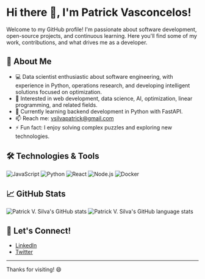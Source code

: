 # Hi there 👋, I'm Patrick Vasconcelos!

Welcome to my GitHub profile! I'm passionate about software development, open-source projects, and continuous learning. Here you'll find some of my work, contributions, and what drives me as a developer.

## 🚀 About Me
- 💻 Data scientist enthusiastic about software engineering, with experience in Python, operations research, and developing intelligent solutions focused on optimization.
- 🎯 Interested in web development, data science, AI, optimization, linear programming, and related fields.
- 🌱 Currently learning backend development in Python with FastAPI.
- 📫 Reach me: vsilvapatrick@gmail.com
- ⚡ Fun fact: I enjoy solving complex puzzles and exploring new technologies.

## 🛠️ Technologies & Tools

![JavaScript](https://img.shields.io/badge/-JavaScript-white?style=flat-square&logo=javascript)
![Python](https://img.shields.io/badge/-Python-white?style=flat-square&logo=python)
![React](https://img.shields.io/badge/-React-white?style=flat-square&logo=react)
![Node.js](https://img.shields.io/badge/-Node.js-white?style=flat-square&logo=node.js)
![Docker](https://img.shields.io/badge/-Docker-white?style=flat-square&logo=docker)

## 📈 GitHub Stats

![Patrick V. Silva's GitHub stats](https://github-readme-stats.vercel.app/api?username=patrickvsilva&show_icons=true&hide_title=true&hide_rank=false&count_private=true&theme=default)
![Patrick V. Silva's GitHub language stats](https://github-readme-stats.vercel.app/api/top-langs/?username=patrickvsilva&layout=compact&langs_count=7&theme=default)

<!-- Uncomment and update with your latest projects if desired
## 📝 Latest Projects

- [Project Name 1](https://github.com/patrickvsilva/project1): Short description.
- [Project Name 2](https://github.com/patrickvsilva/project2): Short description.
-->

## 🤝 Let's Connect!

- [LinkedIn](https://linkedin.com/in/patrickvsilva)
- [Twitter](https://twitter.com/patrickvsilva)

---

Thanks for visiting! 😄
